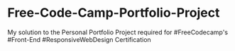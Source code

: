 # Free-Code-Camp-Portfolio-Project
My solution to the Personal Portfolio Project required for #FreeCodecamp's #Front-End #ResponsiveWebDesign Certification
